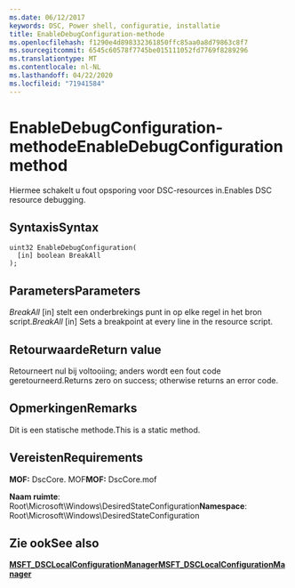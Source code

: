 ```yaml
---
ms.date: 06/12/2017
keywords: DSC, Power shell, configuratie, installatie
title: EnableDebugConfiguration-methode
ms.openlocfilehash: f1290e4d898332361850ffc85aa0a8d79863c8f7
ms.sourcegitcommit: 6545c60578f7745be015111052fd7769f8289296
ms.translationtype: MT
ms.contentlocale: nl-NL
ms.lasthandoff: 04/22/2020
ms.locfileid: "71941584"
---
```

# <a name="enabledebugconfiguration-method"></a><span data-ttu-id="1df77-103">EnableDebugConfiguration-methode</span><span class="sxs-lookup"><span data-stu-id="1df77-103">EnableDebugConfiguration method</span></span>

<span data-ttu-id="1df77-104">Hiermee schakelt u fout opsporing voor DSC-resources in.</span><span class="sxs-lookup"><span data-stu-id="1df77-104">Enables DSC resource debugging.</span></span>

## <a name="syntax"></a><span data-ttu-id="1df77-105">Syntaxis</span><span class="sxs-lookup"><span data-stu-id="1df77-105">Syntax</span></span>

```mof
uint32 EnableDebugConfiguration(
  [in] boolean BreakAll
);
```

## <a name="parameters"></a><span data-ttu-id="1df77-106">Parameters</span><span class="sxs-lookup"><span data-stu-id="1df77-106">Parameters</span></span>

<span data-ttu-id="1df77-107">*BreakAll* \[in\] stelt een onderbrekings punt in op elke regel in het bron script.</span><span class="sxs-lookup"><span data-stu-id="1df77-107">*BreakAll* \[in\] Sets a breakpoint at every line in the resource script.</span></span>

## <a name="return-value"></a><span data-ttu-id="1df77-108">Retourwaarde</span><span class="sxs-lookup"><span data-stu-id="1df77-108">Return value</span></span>

<span data-ttu-id="1df77-109">Retourneert nul bij voltooiing; anders wordt een fout code geretourneerd.</span><span class="sxs-lookup"><span data-stu-id="1df77-109">Returns zero on success; otherwise returns an error code.</span></span>

## <a name="remarks"></a><span data-ttu-id="1df77-110">Opmerkingen</span><span class="sxs-lookup"><span data-stu-id="1df77-110">Remarks</span></span>

<span data-ttu-id="1df77-111">Dit is een statische methode.</span><span class="sxs-lookup"><span data-stu-id="1df77-111">This is a static method.</span></span>

## <a name="requirements"></a><span data-ttu-id="1df77-112">Vereisten</span><span class="sxs-lookup"><span data-stu-id="1df77-112">Requirements</span></span>

<span data-ttu-id="1df77-113">**MOF:** DscCore. MOF</span><span class="sxs-lookup"><span data-stu-id="1df77-113">**MOF:** DscCore.mof</span></span>

<span data-ttu-id="1df77-114">**Naam ruimte**: Root\Microsoft\Windows\DesiredStateConfiguration</span><span class="sxs-lookup"><span data-stu-id="1df77-114">**Namespace**: Root\Microsoft\Windows\DesiredStateConfiguration</span></span>

## <a name="see-also"></a><span data-ttu-id="1df77-115">Zie ook</span><span class="sxs-lookup"><span data-stu-id="1df77-115">See also</span></span>

[<span data-ttu-id="1df77-116">**MSFT_DSCLocalConfigurationManager**</span><span class="sxs-lookup"><span data-stu-id="1df77-116">**MSFT_DSCLocalConfigurationManager**</span></span>](msft-dsclocalconfigurationmanager.md)
